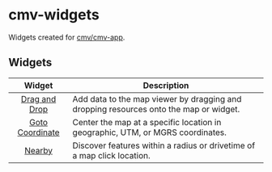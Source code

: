 # cmv-widgets

Widgets created for [cmv/cmv-app](https://github.com/cmv/cmv-app).

## Widgets

| Widget | Description |
| :----: | ----------- |
| [Drag and Drop](./DnD) | Add data to the map viewer by dragging and dropping resources onto the map or widget. |
| [Goto Coordinate](./Goto) | Center the map at a specific location in geographic, UTM, or MGRS coordinates. |
| [Nearby](./Nearby) | Discover features within a radius or drivetime of a map click location. |
